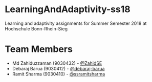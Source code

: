 # LearningAndAdaptivity-ss18
Learning and adaptivity assignments for Summer Semester 2018 at Hochschule Bonn-Rhein-Sieg

# Team Members
- Md Zahiduzzaman (9030432) - [@ZahidSE](https://github.com/ZahidSE)
- Debaraj Barua (9030412) - [@debaraj-barua](https://github.com/debaraj-barua)
- Ramit Sharma (9030410) - [@ssramitsharma](https://github.com/ssramitsharma)
